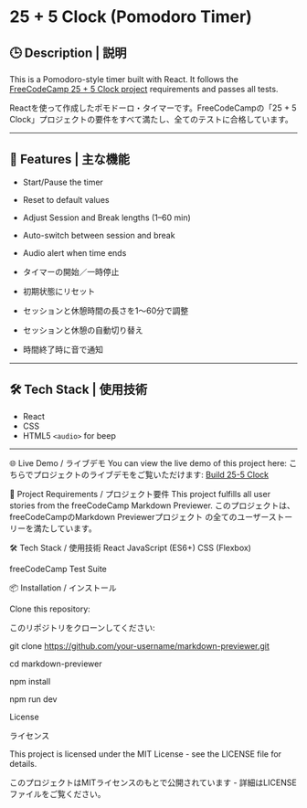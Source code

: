 # 25 + 5 Clock (Pomodoro Timer)

## 🕒 Description | 説明

This is a Pomodoro-style timer built with React. It follows the [FreeCodeCamp 25 + 5 Clock project](https://www.freecodecamp.org/learn/front-end-development-libraries/front-end-development-libraries-projects/build-a-25--5-clock) requirements and passes all tests.

Reactを使って作成したポモドーロ・タイマーです。FreeCodeCampの「25 + 5 Clock」プロジェクトの要件をすべて満たし、全てのテストに合格しています。

---

## 🚀 Features | 主な機能

- Start/Pause the timer  
- Reset to default values  
- Adjust Session and Break lengths (1–60 min)  
- Auto-switch between session and break  
- Audio alert when time ends  

- タイマーの開始／一時停止  
- 初期状態にリセット  
- セッションと休憩時間の長さを1～60分で調整  
- セッションと休憩の自動切り替え  
- 時間終了時に音で通知  

---

## 🛠️ Tech Stack | 使用技術

- React  
- CSS  
- HTML5 `<audio>` for beep  

---

🌐 Live Demo / ライブデモ
You can view the live demo of this project here:
こちらでプロジェクトのライブデモをご覧いただけます:
[Build 25-5 Clock](https://twentyfiveclock.netlify.app/)

🧪 Project Requirements / プロジェクト要件
This project fulfills all user stories from the freeCodeCamp Markdown Previewer.
このプロジェクトは、freeCodeCampのMarkdown Previewerプロジェクト の全てのユーザーストーリーを満たしています。

🛠️ Tech Stack / 使用技術
React
JavaScript (ES6+)
CSS (Flexbox)


freeCodeCamp Test Suite

📦 Installation / インストール

Clone this repository:

このリポジトリをクローンしてください:


git clone https://github.com/your-username/markdown-previewer.git

cd markdown-previewer

npm install

npm run dev


License


ライセンス


This project is licensed under the MIT License - see the LICENSE file for details.

このプロジェクトはMITライセンスのもとで公開されています - 詳細はLICENSEファイルをご覧ください。
